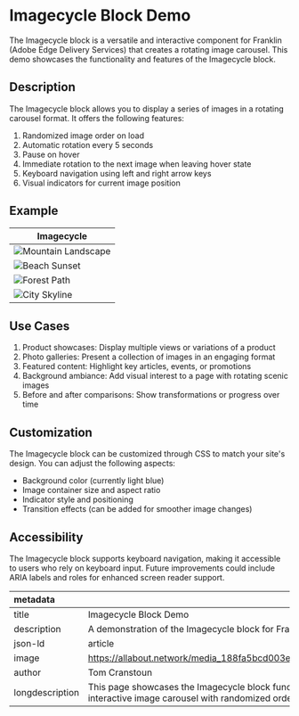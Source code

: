# Imagecycle Block Demo

The Imagecycle block is a versatile and interactive component for Franklin (Adobe Edge Delivery Services) that creates a rotating image carousel. This demo showcases the functionality and features of the Imagecycle block.

## Description

The Imagecycle block allows you to display a series of images in a rotating carousel format. It offers the following features:

1. Randomized image order on load
2. Automatic rotation every 5 seconds
3. Pause on hover
4. Immediate rotation to the next image when leaving hover state
5. Keyboard navigation using left and right arrow keys
6. Visual indicators for current image position

## Example

| Imagecycle |
|------------|
| ![Mountain Landscape](https://allabout.network/media_188fa5bcd003e5a2d56e7ad3ca233300c9e52f1e5.png) |
| ![Beach Sunset](https://allabout.network/media_14e918fa88c2a9a810fd454fa04f0bd152c01fed2.jpeg) |
| ![Forest Path](https://allabout.network/media_1d92670adcfb7a18a062e49fd7967f4e9f76d8a52.jpeg) |
| ![City Skyline](https://allabout.network/media_1e744525e97292dcd074e9b1c7ab2cf47a048f292.jpeg) |

## Use Cases

1. Product showcases: Display multiple views or variations of a product
2. Photo galleries: Present a collection of images in an engaging format
3. Featured content: Highlight key articles, events, or promotions
4. Background ambiance: Add visual interest to a page with rotating scenic images
5. Before and after comparisons: Show transformations or progress over time

## Customization

The Imagecycle block can be customized through CSS to match your site's design. You can adjust the following aspects:

- Background color (currently light blue)
- Image container size and aspect ratio
- Indicator style and positioning
- Transition effects (can be added for smoother image changes)

## Accessibility

The Imagecycle block supports keyboard navigation, making it accessible to users who rely on keyboard input. Future improvements could include ARIA labels and roles for enhanced screen reader support.

| metadata |  |
| :---- | :---- |
| title | Imagecycle Block Demo |
| description | A demonstration of the Imagecycle block for Franklin |
| json-ld | article |
| image | https://allabout.network/media_188fa5bcd003e5a2d56e7ad3ca233300c9e52f1e5.png |
| author | Tom Cranstoun |
| longdescription | This page showcases the Imagecycle block functionality in Franklin, demonstrating an interactive image carousel with randomized order and keyboard navigation. |